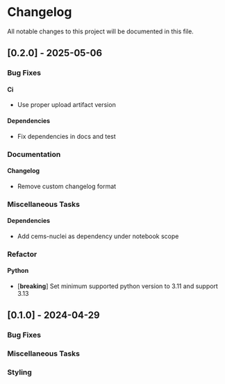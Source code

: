 # Changelog

All notable changes to this project will be documented in this file.

## [0.2.0] - 2025-05-06

### Bug Fixes

#### Ci

- Use proper upload artifact version

#### Dependencies

- Fix dependencies in docs and test


### Documentation

#### Changelog

- Remove custom changelog format


### Miscellaneous Tasks

#### Dependencies

- Add cems-nuclei as dependency under notebook scope


### Refactor

#### Python

- [**breaking**] Set minimum supported python version to 3.11 and support 3.13


## [0.1.0] - 2024-04-29

### Bug Fixes


### Miscellaneous Tasks


### Styling


<!-- CEMS BV. -->
